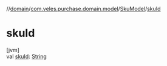 //[domain](../../../index.md)/[com.veles.purchase.domain.model](../index.md)/[SkuModel](index.md)/[skuId](sku-id.md)

# skuId

[jvm]\
val [skuId](sku-id.md): [String](https://kotlinlang.org/api/latest/jvm/stdlib/kotlin/-string/index.html)
